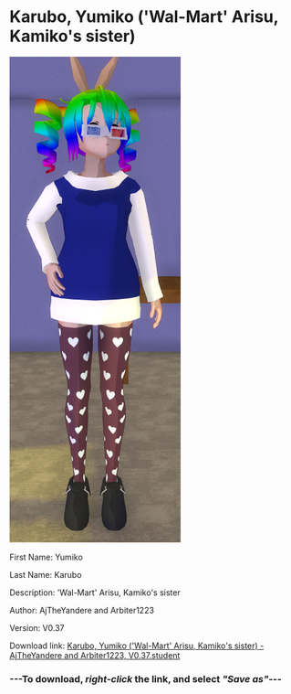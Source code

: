 # Karubo, Yumiko ('Wal-Mart' Arisu, Kamiko's sister)

<img src = "https://raw.githubusercontent.com/Arbiter1223/Daigaku-Gurashi-Custom-Students/master/Students/Files/Karubo%2C%20Yumiko%20('Wal-Mart'%20Arisu%2C%20Kamiko's%20sister).png">

First Name: Yumiko

Last Name: Karubo

Description: 'Wal-Mart' Arisu, Kamiko's sister

Author: AjTheYandere and Arbiter1223

Version: V0.37

Download link: <a href="https://raw.githubusercontent.com/Arbiter1223/Daigaku-Gurashi-Custom-Students/master/Students/Files/Karubo%2C%20Yumiko%20('Wal-Mart'%20Arisu%2C%20Kamiko's%20sister)%20-%20AjTheYandere%20and%20Arbiter1223%2C%20V0.37.student">Karubo, Yumiko ('Wal-Mart' Arisu, Kamiko's sister) - AjTheYandere and Arbiter1223, V0.37.student</a>

### ---**To download, _right-click_ the link, and select _"Save as"_**---
